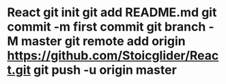 # React git init git add README.md git commit -m first commit git branch -M master git remote add origin https://github.com/Stoicglider/React.git git push -u origin master
